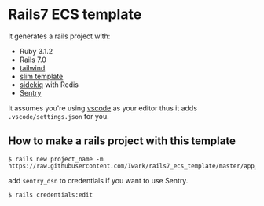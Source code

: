 # Rails7 ECS template

It generates a rails project with:

- Ruby 3.1.2
- Rails 7.0
- [tailwind](https://tailwindcss.com/)
- [slim template](http://slim-lang.com/)
- [sidekiq](https://github.com/mperham/sidekiq) with Redis
- [Sentry](https://sentry.io/)

It assumes you're using [vscode](https://code.visualstudio.com/) as your editor thus it adds `.vscode/settings.json` for you.

## How to make a rails project with this template

```
$ rails new project_name -m https://raw.githubusercontent.com/Iwark/rails7_ecs_template/master/app_template.rb
```

add `sentry_dsn` to credentials if you want to use Sentry.

```
$ rails credentials:edit
```
